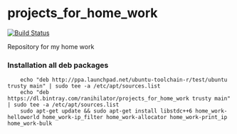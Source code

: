 # projects_for_home_work
[![Build Status](https://travis-ci.org/Ranihilator/projects_for_home_work.svg?branch=master)](https://travis-ci.org/Ranihilator/projects_for_home_work)

Repository for my home work

### Installation all deb packages

```shell
    echo "deb http://ppa.launchpad.net/ubuntu-toolchain-r/test/ubuntu trusty main" | sudo tee -a /etc/apt/sources.list
    echo "deb https://dl.bintray.com/ranihilator/projects_for_home_work trusty main" | sudo tee -a /etc/apt/sources.list
    sudo apt-get update && sudo apt-get install libstdc++6 home_work-helloworld home_work-ip_filter home_work-allocator home_work-print_ip home_work-bulk
```
